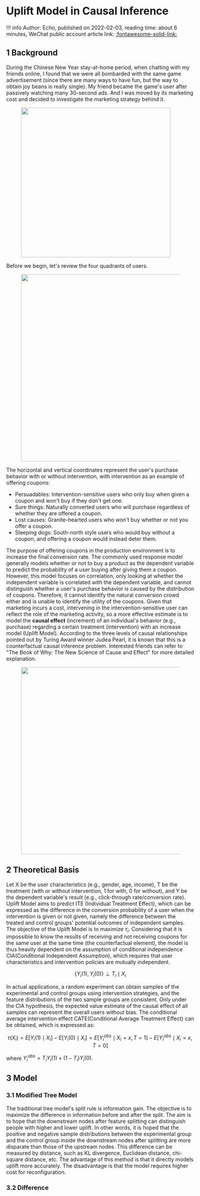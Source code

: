 # Uplift Model in Causal Inference

!!! info
    Author: Echo, published on 2022-02-03, reading time: about 6 minutes, WeChat public account article link: [:fontawesome-solid-link:]()

## 1 Background

During the Chinese New Year stay-at-home period, when chatting with my friends online, I found that we were all bombarded with the same game advertisement (since there are many ways to have fun, but the way to obtain joy beans is really single). My friend became the game's user after passively watching many 30-second ads. And I was moved by its marketing cost and decided to investigate the marketing strategy behind it.

<figure>
  <img src="https://cdn.jsdelivr.net/gh/BulletTech2021/Pics/img/chat2223.jpg" width="400"/>
</figure>

Before we begin, let's review the four quadrants of users.

<figure>
  <img src="https://cdn.jsdelivr.net/gh/BulletTech2021/Pics/img/用户四象限.png" width="500"/>
</figure>

The horizontal and vertical coordinates represent the user's purchase behavior with or without intervention, with intervention as an example of offering coupons:
- Persuadables: Intervention-sensitive users who only buy when given a coupon and won't buy if they don't get one.
- Sure things: Naturally converted users who will purchase regardless of whether they are offered a coupon.
- Lost causes: Granite-hearted users who won't buy whether or not you offer a coupon.
- Sleeping dogs: South-north style users who would buy without a coupon, and offering a coupon would instead deter them.

The purpose of offering coupons in the production environment is to increase the final conversion rate. The commonly used response model generally models whether or not to buy a product as the dependent variable to predict the probability of a user buying after giving them a coupon. However, this model focuses on correlation, only looking at whether the independent variable is correlated with the dependent variable, and cannot distinguish whether a user's purchase behavior is caused by the distribution of coupons. Therefore, it cannot identify the natural conversion crowd either and is unable to identify the utility of the coupons. Given that marketing incurs a cost, intervening in the intervention-sensitive user can reflect the role of the marketing activity, so a more effective estimate is to model the **causal effect** (increment) of an individual's behavior (e.g., purchase) regarding a certain treatment (intervention) with an increase model (Uplift Model). According to the three levels of causal relationships pointed out by Turing Award winner Judea Pearl, it is known that this is a counterfactual causal inference problem. Interested friends can refer to "The Book of Why: The New Science of Cause and Effect" for more detailed explanation.

<figure>
  <img src="https://cdn.jsdelivr.net/gh/BulletTech2021/Pics/img/因果推断.png" width="500"/>
</figure>


## 2 Theoretical Basis

Let X be the user characteristics (e.g., gender, age, income), T be the treatment (with or without intervention, 1 for with, 0 for without), and Y be the dependent variable's result (e.g., click-through rate/conversion rate). Uplift Model aims to predict ITE (Individual Treatment Effect), which can be expressed as the difference in the conversion probability of a user when the intervention is given or not given, namely the difference between the treated and control groups' potential outcomes of independent samples. The objective of the Uplift Model is to maximize $\tau_{i}$. Considering that it is impossible to know the results of receiving and not receiving coupons for the same user at the same time (the counterfactual element), the model is thus heavily dependent on the assumption of conditional independence CIA(Conditional Independent Assumption), which requires that user characteristics and intervention policies are mutually independent.

$$
\left\{Y_{i}(1), Y_{i}(0)\right\} \perp T_{i} \mid X_{i}
$$

In actual applications, a random experiment can obtain samples of the experimental and control groups using intervention strategies, and the feature distributions of the two sample groups are consistent. Only under the CIA hypothesis, the expected value estimate of the causal effect of all samples can represent the overall users without bias. The conditional average intervention effect CATE(Conditional Average Treatment Effect) can be obtained, which is expressed as:

$$
\tau\left(X_{i}\right)=E\left[Y_{i}(1) \mid X_{i}\right]-E\left[Y_{i}(0) \mid X_{i}\right]=E\left[Y_{i}^{o b s} \mid X_{i}=x, T=1\right]-E\left[Y_{i}^{o b s} \mid X_{i}=x, T=0\right]
$$

where $Y_{i}^{o b s}=T_{i} Y_{i}(1)+\left(1-T_{i}\right) Y_{i}(0)$.

## 3 Model

### 3.1 Modified Tree Model

The traditional tree model's split rule is information gain. The objective is to maximize the difference in information before and after the split. The aim is to hope that the downstream nodes after feature splitting can distinguish people with higher and lower uplift. In other words, it is hoped that the positive and negative sample distributions between the experimental group and the control group inside the downstream nodes after splitting are more disparate than those of the upstream nodes. This difference can be measured by distance, such as KL divergence, Euclidean distance, chi-square distance, etc. The advantage of this method is that it directly models uplift more accurately. The disadvantage is that the model requires higher cost for reconfiguration.

### 3.2 Difference